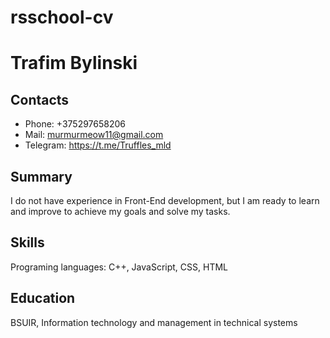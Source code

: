 # rsschool-cv

# Trafim Bylinski
## Contacts
- Phone: +375297658206
- Mail: murmurmeow11@gmail.com
- Telegram: https://t.me/Truffles_mld
## Summary
I do not have experience in Front-End development, but I am ready to learn and improve to achieve my goals and solve my tasks.
## Skills
Programing languages: C++, JavaScript, CSS, HTML
## Education
BSUIR, Information technology and management in technical systems
